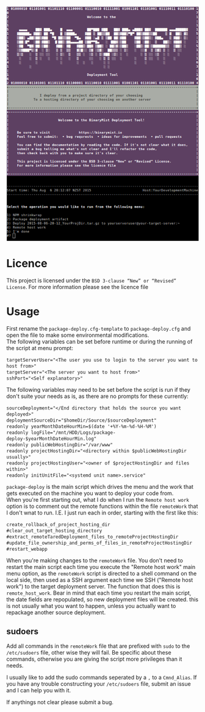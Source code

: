 [![BinaryMist Limited](Banner.png)](http://binarymist.io/)

# Licence

This project is licensed under the `BSD 3-clause “New” or “Revised” License`. For more information please see the licence file

# Usage

First rename the `package-deploy.cfg-template` to `package-deploy.cfg` and open the file to make some environmental modifications.  
The following variables can be set before runtime or during the running of the script at menu prompt:

    targetServerUser="<The user you use to login to the server you want to host from>"
    targetServer="<The server you want to host from>"
    sshPort="<Self explanatory>"

The following variables may need to be set before the script is run if they don't suite your needs as is, as there are no prompts for these currently:

    sourceDeployment="</End directory that holds the source you want deployed>"
    deploymentSourceDir="$homeDir/Source/$sourceDeployment"
    readonly yearMonthDateHourMin=$(date '+%Y-%m-%d-%H-%M')
    readonly logFile="/mnt/HDD/Logs/package-deploy-$yearMonthDateHourMin.log"
    readonly publicWebHostingDir="/var/www"
    readonly projectHostingDir="<directory within $publicWebHostingDir usually>"
    readonly projectHostingUser="<owner of $projectHostingDir and files within>"
    readonly initUnitFile="<systemd unit name>.service"




`package-deploy` is the main script which drives the menu and the work that gets executed on the machine you want to deploy your code from.  
When you're first starting out, what I do when I run the `Remote host work` option is to comment out the remote functions within the file `remoteWork` that I don't wnat to run.
I.E. I just run each in order, starting with the first like this:

    create_rollback_of_project_hosting_dir
    #clear_out_target_hosting_directory
    #extract_remoteTaredDeployment_files_to_remoteProjectHostingDir
    #update_file_ownership_and_perms_of_files_in_remoteProjectHostingDir
    #restart_webapp

When you're making changes to the `remoteWork` file. You don't need to restart the main script each time you execute the "Remote host work" main menu option, as the `remoteWork` script is directed to a shell command on the local side, then used as a SSH argument each time we SSH ("Remote host work") to the target deployment server.
The function that does this is `remote_host_work`. Bear in mind that each time you restart the main script, the date fields are repopulated, so new deployment files will be created. this is not usually what you want to happen, unless you actually want to repackage another source deployment.

## sudoers

Add all commands in the `remoteWork` file that are prefixed with `sudo` to the `/etc/sudoers` file, other wise they will fail. Be specific about these commands, otherwise you are giving the script more privileges than it needs.

I usually like to add the sudo commands seperated by a `,` to a `Cmnd_Alias`. If you have any trouble constructing your `/etc/sudoers` file, submit an issue and I can help you with it.

If anythings not clear please submit a bug. 

